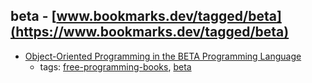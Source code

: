 beta - [www.bookmarks.dev/tagged/beta](https://www.bookmarks.dev/tagged/beta)
---
* [Object-Oriented Programming in the BETA Programming Language](http://www.daimi.au.dk/~beta/Books/)
    * tags: [free-programming-books](../tags/free-programming-books.md), [beta](../tags/beta.md)
